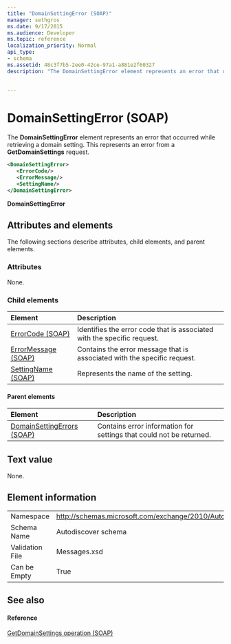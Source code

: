 ```yaml
---
title: "DomainSettingError (SOAP)"
manager: sethgros
ms.date: 9/17/2015
ms.audience: Developer
ms.topic: reference
localization_priority: Normal
api_type:
- schema
ms.assetid: 48c3f7b5-2ee0-42ce-97a1-a881e2f60327
description: "The DomainSettingError element represents an error that occurred while retrieving a domain setting. This represents an error from a GetDomainSettings request."
 
 
---
```


# DomainSettingError (SOAP)

The **DomainSettingError** element represents an error that occurred while retrieving a domain setting. This represents an error from a **GetDomainSettings** request. 
  
```XML
<DomainSettingError>
   <ErrorCode/>
   <ErrorMessage/>
   <SettingName/>
</DomainSettingError>
```

 **DomainSettingError**
## Attributes and elements

The following sections describe attributes, child elements, and parent elements.
  
### Attributes

None.
  
### Child elements

|**Element**|**Description**|
|:-----|:-----|
|[ErrorCode (SOAP)](errorcode-soap.md) <br/> |Identifies the error code that is associated with the specific request.  <br/> |
|[ErrorMessage (SOAP)](errormessage-soap.md) <br/> |Contains the error message that is associated with the specific request.  <br/> |
|[SettingName (SOAP)](settingname-soap.md) <br/> |Represents the name of the setting.  <br/> |
   
#### Parent elements

|**Element**|**Description**|
|:-----|:-----|
|[DomainSettingErrors (SOAP)](domainsettingerrors-soap.md) <br/> |Contains error information for settings that could not be returned.  <br/> |
   
## Text value

None.
  
## Element information

|||
|:-----|:-----|
|Namespace  <br/> |http://schemas.microsoft.com/exchange/2010/Autodiscover  <br/> |
|Schema Name  <br/> |Autodiscover schema  <br/> |
|Validation File  <br/> |Messages.xsd  <br/> |
|Can be Empty  <br/> |True  <br/> |
   
## See also

#### Reference

[GetDomainSettings operation (SOAP)](getdomainsettings-operation-soap.md)

